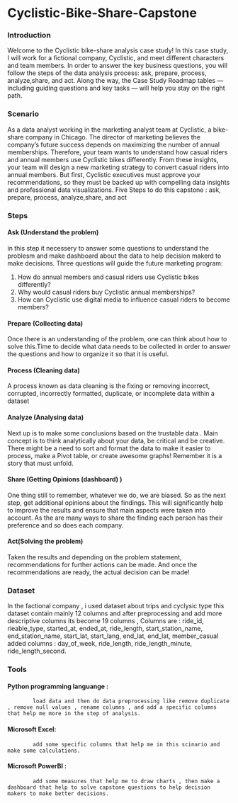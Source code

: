 # Cyclistic-Bike-Share-Capstone

### Introduction
Welcome to the Cyclistic bike-share analysis case study! In this case study, I will work for a fictional company, Cyclistic, and meet different characters and team members. In order to answer the key business questions, you will follow the steps of the data analysis process: ask, prepare, process, analyze,share, and act. Along the way, the Case Study Roadmap tables — including guiding questions and key tasks — will help you stay on the right path.
### Scenario
As a data analyst working in the marketing analyst team at Cyclistic, a bike-share company in Chicago. The director of marketing believes the company’s future success depends on maximizing the number of annual memberships. Therefore, your team wants to understand how casual riders and annual members use Cyclistic bikes differently. From these insights, your team will design a new marketing strategy to convert casual riders into annual members. But first, Cyclistic executives must approve your recommendations, so they must be backed up with compelling data insights and professional data visualizations.
Five Steps to do this capstone : ask, prepare, process, analyze,share, and act
### Steps 
#### Ask (Understand the problem)
in this step it necessery to answer some questions to understand the problesm and make dashboard about the data to help decision makerd to make decisions.
Three questions will guide the future marketing program:
1. How do annual members and casual riders use Cyclistic bikes differently?
2. Why would casual riders buy Cyclistic annual memberships?
3. How can Cyclistic use digital media to influence casual riders to become members?
#### Prepare (Collecting data)
Once there is an understanding of the problem, one can think about how to solve this.Time to decide what data needs to be collected in order to answer the questions and how to organize it so that it is useful.
#### Process (Cleaning data)
A process known as data cleaning is the fixing or removing incorrect, corrupted, incorrectly formatted, duplicate, or incomplete data within a dataset
#### Analyze (Analysing data)
Next up is to make some conclusions based on the trustable data . Main concept is to think analytically about your data, be critical and be creative. There might be a need to sort and format the data to make it easier to process, make a Pivot table, or create awesome graphs! Remember it is a story that must unfold. 
#### Share (Getting Opinions (dashboard) )
One thing still to remember, whatever we do, we are biased. So as the next step, get additional opinions about the findings. This will significantly help to improve the results and ensure that main aspects were taken into account. As the are many ways to share the finding each person has their preference and so does each company.
#### Act(Solving the problem)
Taken the results and depending on the problem statement, recommendations for further actions can be made. And once the recommendations are ready, the actual decision can be made!


### Dataset

In the factional company , i used dataset about trips and cyclysic type this dataset contain mainly 12 columns 
and after preprocessing and add more descriptive columns its become 19 columns , Columns are :
ride_id,
rieable_type,
started_at,
ended_at,
ride_length,
start_station_name,
end_station_name,
start_lat,
start_lang,
end_lat,
end_lat,
member_casual
added columns :
day_of_week,
ride_length,
ride_length_minute,
ride_length_second.


### Tools

#### Python programming languange : 
            load data and then do data preprocessing like remove duplicate , remove null values , rename columns , and add a specific columns that help me more in the step of analysis.
#### Microsoft Excel:
            add some specific columns that help me in this scinario and make some calculations.
#### Microsoft PowerBI :
            add some measures that help me to draw charts , then make a dashboard that help to solve capstone questions to help decision makers to make better decisions.
